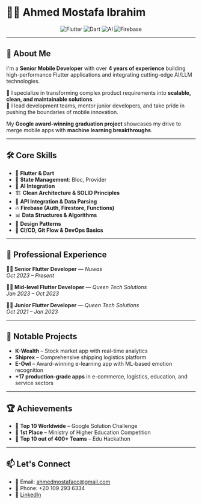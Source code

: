 # 👨‍💻 Ahmed Mostafa Ibrahim

<div align="center">
  <img src="https://img.shields.io/badge/Flutter-02569B?style=for-the-badge&logo=flutter&logoColor=white" alt="Flutter">
  <img src="https://img.shields.io/badge/Dart-0175C2?style=for-the-badge&logo=dart&logoColor=white" alt="Dart">
  <img src="https://img.shields.io/badge/AI-FF6F00?style=for-the-badge&logo=tensorflow&logoColor=white" alt="AI">
  <img src="https://img.shields.io/badge/Firebase-FFCA28?style=for-the-badge&logo=firebase&logoColor=black" alt="Firebase">
</div>

---

## 👋 About Me

I'm a **Senior Mobile Developer** with over **4 years of experience** building high-performance Flutter applications and integrating cutting-edge AI/LLM technologies.

🚀 I specialize in transforming complex product requirements into **scalable, clean, and maintainable solutions**.  
👥 I lead development teams, mentor junior developers, and take pride in pushing the boundaries of mobile innovation.

My **Google award-winning graduation project** showcases my drive to merge mobile apps with **machine learning breakthroughs**.

---

## 🛠️ Core Skills

- 📱 **Flutter & Dart**  
- 🔄 **State Management**: Bloc, Provider  
- 🧠 **AI Integration**  
- 🏗️ **Clean Architecture & SOLID Principles**  
- 🔌 **API Integration & Data Parsing**  
- 🔥 **Firebase (Auth, Firestore, Functions)**  
- 📊 **Data Structures & Algorithms**  
- 🧩 **Design Patterns**  
- 🔁 **CI/CD, Git Flow & DevOps Basics**

---

## 💼 Professional Experience

**👨‍💻 Senior Flutter Developer** — *Nuwas*  
_Oct 2023 – Present_

**👨‍💻 Mid-level Flutter Developer** — *Queen Tech Solutions*  
_Jan 2023 – Oct 2023_

**👨‍💻 Junior Flutter Developer** — *Queen Tech Solutions*  
_Oct 2021 – Jan 2023_

---

## 🚀 Notable Projects

- **K-Wealth** – Stock market app with real-time analytics  
- **Shiprex** – Comprehensive shipping logistics platform  
- **E-Owl** – Award-winning e-learning app with ML-based emotion recognition  
- **+17 production-grade apps** in e-commerce, logistics, education, and service sectors

---

## 🏆 Achievements

- 🥇 **Top 10 Worldwide** – Google Solution Challenge  
- 🥇 **1st Place** – Ministry of Higher Education Competition  
- 🏅 **Top 10 out of 400+ Teams** – Edu Hackathon  

---

## 📫 Let's Connect

- 📧 Email: [ahmedmostafacc@gmail.com](mailto:ahmedmostafacc@gmail.com)  
- 📱 Phone: +20 109 293 6334  
- 💼 [LinkedIn](https://www.linkedin.com/in/ahmed-mostafa-cc/)
